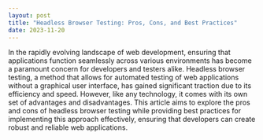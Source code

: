 ```yaml
---
layout: post
title: "Headless Browser Testing: Pros, Cons, and Best Practices"
date: 2023-11-20
---
```


In the rapidly evolving landscape of web development, ensuring that applications function seamlessly across various environments has become a paramount concern for developers and testers alike. Headless browser testing, a method that allows for automated testing of web applications without a graphical user interface, has gained significant traction due to its efficiency and speed. However, like any technology, it comes with its own set of advantages and disadvantages. This article aims to explore the pros and cons of headless browser testing while providing best practices for implementing this approach effectively, ensuring that developers can create robust and reliable web applications.
